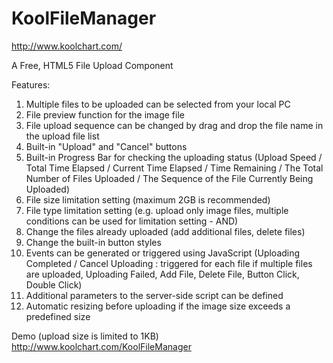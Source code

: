 # KoolFileManager
http://www.koolchart.com/

A Free, HTML5 File Upload Component


Features:

1.  Multiple files to be uploaded can be selected from your local PC
2.  File preview function for the image file 
3.  File upload sequence can be changed by drag and drop the file name in the upload file list
4.  Built-in "Upload" and "Cancel" buttons
5.  Built-in Progress Bar for checking the uploading status 
        (Upload Speed / Total Time Elapsed / Current Time Elapsed / Time Remaining / The Total Number of Files Uploaded / The Sequence of the File Currently Being Uploaded)
6.  File size limitation setting (maximum 2GB is recommended)
7.  File type limitation setting (e.g. upload only image files, multiple conditions can be used for limitation setting - AND)
8.  Change the files already uploaded (add additional files, delete files)
9.  Change the built-in button styles
10. Events can be generated or triggered using JavaScript 
        (Uploading Completed / Cancel Uploading : triggered for each file if multiple files are uploaded, Uploading Failed, Add File, Delete File, Button Click, Double Click)
11. Additional parameters to the server-side script can be defined
12. Automatic resizing before uploading if the image size exceeds a predefined size

Demo (upload size is limited to 1KB)
http://www.koolchart.com/KoolFileManager
